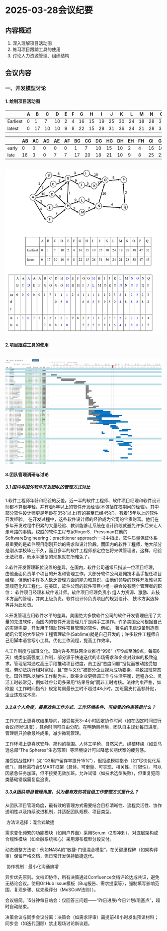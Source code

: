 # 2025-03-28会议纪要

## 内容概述

1. 深入理解项目活动图
2. 练习项目跟踪工具的使用
3. 讨论人力资源管理、组织结构

## 会议内容

### 一、开发模型讨论

#### 1. 绘制项目活动图

|          | A    | B    | C    | D    | E    | F    | G    | H    | I    | J    | K    | L    | M    | N    | O    | P    | Q    |
| -------- | ---- | ---- | ---- | ---- | ---- | ---- | ---- | ---- | ---- | ---- | ---- | ---- | ---- | ---- | ---- | ---- | ---- |
| Earliest | 0    | 1    | 7    | 10   | 2    | 4    | 16   | 15   | 19   | 25   | 30   | 24   | 18   | 28   | 38   | 47   | 32   |
| latest   | 0    | 17   | 10   | 10   | 9    | 8    | 22   | 15   | 28   | 31   | 36   | 24   | 21   | 28   | 38   | 47   | 45   |

 

|       | AB   | AC   | AD   | AE   | AF   | BG   | CG   | DG   | HG   | DH   | EH   | FH   | GI   | GJ   | HL   | HM   | IO   | JK   | KO   | LN   | MN   | NO   | OP   | NQ   | QP   |
| ----- | ---- | ---- | ---- | ---- | ---- | ---- | ---- | ---- | ---- | ---- | ---- | ---- | ---- | ---- | ---- | ---- | ---- | ---- | ---- | ---- | ---- | ---- | ---- | ---- | ---- |
| early | 0    | 0    | 0    | 0    | 0    | 1    | 7    | 10   | 15   | 10   | 2    | 4    | 16   | 16   | 15   | 15   | 19   | 25   | 30   | 24   | 18   | 28   | 38   | 28   | 32   |
| late  | 16   | 3    | 0    | 7    | 7    | 17   | 20   | 18   | 21   | 10   | 9    | 8    | 25   | 22   | 15   | 19   | 28   | 31   | 36   | 24   | 21   | 28   | 38   | 41   | 45   |

​	![lab4aoe2](..\readme_img\lab4aoe2.jpg)

#### 2.项目跟踪工具的使用

​	![甘特图](..\各类图表\项目进度.jpg)

#### 3.团队管理调研与讨论

##### 3.1 国内与国外软件开发团队的管理方式对比

​	1.软件工程师年龄和经验的反差。近一半的软件工程师、软件项目经理和软件设计师都不算很年轻，并有着5年以上的软件开发经验(不包括在校期间的经验)。其中部分软件设计师更是年龄在35岁以上(有的甚至已经45岁)，有着15年以上的软件开发经验。 在开发过程中，这些软件设计师的经验成为公司的宝贵财富。他们在多年开发过程中积累的大量经验、教训能够让系统在设计阶段就避免许多后来让人走弯路的事情。权威的软件工程专家RogerS．Pressman在他的SoftwareEngineering：practitioner approach一书中指出，软件质量保证体系最重要的是软件项目刚刚开始的需求和设计阶段。而国内的软件工程师，绝大部分是刚从学校毕业不久，而且多半的软件工程师都定位在将来做管理者，这样，经验无法积累，低水平重复的现象就在所难免了。

​	2.软件开发管理职位设置的差异。在国内，软件公司通常只指派一位项目经理， 由他全面负责单个项目的开发和管理工作。大部分软件公司雇佣技术高手担任项目经理，但他们中许多人缺乏管理方面的能力和意识，由他们领导的软件开发难以实现规范化和工程化。在美国，软件公司的软件项目小组一般会设有两个管理者的职位： 软件项目经理和软件设计师。软件项目经理负责小 组人力资源、激励、非技术方面的管理，并向上级负责。软件设计师负责项目的规划设计、 技术方案选择等并为此负责。

​	3.开发管理应用软件水平的差异。美国绝大多数软件公司的软件开发管理应用了大量的先进软件，而国内的软件开发管理几乎是纯手工操作。许多美国公司根据自己的实际需要，开发用于辅助软件项目管理的软件，例如， 著名的电信设备制造商朗讯公司的大型软件工程管理软件(Sablime)就是自己开发的；许多软件工程师自己用脚本语言写小工具，优化工作流程，提高工作效率。

​	4.工作制度与加班文化。国内许多互联网企业推行“996”（早9点至晚9点，每周6天）或类似高强度工作制，部分源于快速迭代的市场需求和企业对效率的极致追求。管理层常通过高压手段推动项目进度，员工因“态度问题”担忧而被动接受加班。劳动法执行相对宽松，且“奋斗文化”被部分企业视为成功要素，导致加班常态化。国外团队以弹性工作制为主，欧美企业更强调工作与生活平衡，远程办公、灵活工时较常见，例如硅谷公司多采用“结果导向”而非工时考核。法律约束严格，如欧盟《工作时间指令》规定每周最长工时不超过48小时，加班需支付高额补贴，企业违规成本高。

 

##### 3.2从个人角度，最喜欢的工作方式、工作环境条件、可接受的约束等是什么？

​	工作方式上更喜欢结果导向，接受每天3~4小时固定协作时间（如在固定时间进行会议/同步进度），其余时间可自由分配。在明确目标后，团队自主规划每日进度，管理层只验收最终成果，减少微观管理。

​	工作环境上更喜欢安静，简约的氛围。人体工学椅、自然采光、绿植环绕（如亚马逊总部“The Spheres”生态穹顶）等环境设计可以降低长期伏案的疲劳感。

​	接受挑战性KPI（如“Q3用户留存率提升15%”），但拒绝模糊指令（如“尽快优化系统”）。目标需符合SMART框架（具体、可衡量、可实现、相关性、时限性）。可以因紧急任务加班，但不接受无效加班。允许试错（如技术选型失败），但重复犯同类基础错误需复盘追责。

 

 ##### 3.3从团队项目管理角度，认为最有效的项目组工作管理方式是什么？

​	从团队项目管理角度，最有效的管理方式需要结合目标清晰性、流程灵活性、协作透明性以及持续改进机制，并适配团队规模、项目类型。

​	方法论选择：混合式敏捷

​	需求变化频繁的功能模块（如用户界面）采用Scrum（2周冲刺），对底层架构或合规性模块（如金融系统核心）采用瀑布模型分段交付。

​	动态调整方法论：例如NASA的“敏捷-门径混合模型”，在关键里程碑（如架构评审）保留严格文档，但日常开发保持敏捷迭代。

​	协作机制：最小化沟通熵增

​	异步优先原则。文档即协作，所有决策通过Confluence文档评论达成共识，避免无结论会议。使用GitHub Issue模板（Bug报告、需求提案等），强制填写影响范围、复现步骤、优先级评分（MoSCoW法则））。

​	会议极简。15分钟每日站会：仅回答三问题——“昨日进展/今日计划/阻塞点”，超时自动结束。

​	决策会议与同步会议分离：决策会（如需求评审）需提前48小时发出预读材料；同步会（如迭代回顾）禁止现场讨论新议题。

 

 

 

 

 

 
